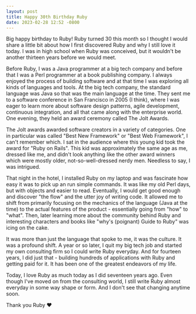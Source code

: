 ```yaml
---
layout: post
title: Happy 30th Birthday Ruby
date: 2023-02-28 12:52 -0800
---
```


Big happy birthday to Ruby! Ruby turned 30 this month so I thought I would share a little bit about
how I first discovered Ruby and why I still love it today. I was in high school when Ruby was
conceived, but it wouldn't be another thirteen years before we would meet. <!--more-->

Before Ruby, I was a Java programmer at a big tech company and before that I was a Perl programmer
at a book publishing company. I always enjoyed the process of building software and at that time I
was exploring all kinds of languages and tools. At the big tech company, the standard language was
Java so that was the main language at the time. They sent me to a software conference in San
Francisco in 2005 (I think), where I was eager to learn more about software design patterns, agile
development, continuous integration, and all that came along with the enterprise world. One evening,
they held an award ceremony called The Jolt Awards.

The Jolt awards awarded software creators in a variety of categories. One in particular was called
"Best New Framework" or "Best Web Framework", I can't remember which. I sat in the audience where
this young kid took the award for "Ruby on Rails". This kid was approximately the same age as me,
dressed like me, and didn't look anything like the other award winners which were mostly older,
not-so-well-dressed nerdy men. Needless to say, I was intrigued.

That night in the hotel, I installed Ruby on my laptop and was fascinate how easy it was to pick up
an run simple commands. It was like my old Perl days, but with objects and easier to
read. Eventually, I would get good enough and discover "the flow" and the utter joy of writing
code. It allowed me to shift from primarily focusing on the mechanics of the language (Java at the
time) to the actual features of the product - essentially going from "how" to "what". Then, later
learning more about the community behind Ruby and interesting characters and books like "why's
(poignant) Guide to Ruby" was icing on the cake.

It was more than just the language that spoke to me, it was the culture.  It was a profound shift. A
year or so later, I quit my big tech job and started my own consulting firm so I could write Ruby
everyday. And for fourteen years, I did just that - building hundreds of applications with Ruby and
getting paid for it. It has been one of the greatest endeavors of my life.

Today, I love Ruby as much today as I did seventeen years ago. Even though I've moved on from the
consulting world, I still write Ruby almost everyday in some way shape or form. And I don't see
that changing anytime soon.

Thank you Ruby ❤️
